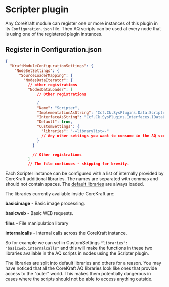 # Scripter plugin

Any CoreKraft module can register one or more instances of this plugin in its `Configuration.json` file. Then AQ scripts can be used at every node that is using one of the registered plugin instances.

## Register in Configuration.json

```JSON
{
  "KraftModuleConfigurationSettings": {
    "NodeSetSettings": {
      "SourceLoaderMapping": {
        "NodesDataIterator": {
          // other registrations
          "NodesDataLoader": [
              // Other registrations

              {
              "Name": "Scripter",
              "ImplementationAsString": "Ccf.Ck.SysPlugins.Data.Scripter.ScripterImp, Ccf.Ck.SysPlugins.Data.Scripter",
              "InterfaceAsString": "Ccf.Ck.SysPlugins.Interfaces.IDataLoaderPlugin, Ccf.Ck.SysPlugins.Interfaces",
              "Default": true,
              "CustomSettings": {
                "libraries": "-=librarylist=-"
                // Any other settings you want to consume in the AQ scripts through CSetting function
              }
            }

            // Other registrations
          ]
          // The file continues - skipping for brevity.
```

Each Scripter instance can be configured with a list of internally provided by CoreKraft additional libraries. The names are separated with commas and should not contain spaces. The [default libraries](DefaultLibraries.md) are always loaded. 

The libraries currently available inside CoreKraft are:

**basicimage** - Basic image processing. 

**basicweb** - Basic WEB requests.

**files** - File manipulation library

**internalcalls** - Internal calls across the CoreKraft instance.

So for example we can set in CustomSettings `"libraries": "basicweb,internalcalls"` and this will make the functions in these two libraries available in the AQ scripts in nodes using the Scripter plugin.

The libraries are split into default libraries and others for a reason. You may have noticed that all the CoreKraft AQ libraries look like ones that provide access to the "outer" world. This makes them potentially dangerous in cases where the scripts should not be able to access anything outside.